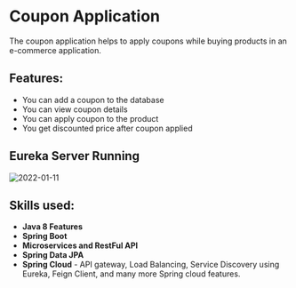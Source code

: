 # Coupon Application
The coupon application helps to apply coupons while buying products in an e-commerce application.

## Features:
- You can add a coupon to the database
- You can view coupon details
- You can apply coupon to the product
- You get discounted price after coupon applied
 
## Eureka Server Running
![2022-01-11](https://user-images.githubusercontent.com/62255672/148820735-f15495d8-a06c-4c99-aba6-078436bf6b9b.png)

## Skills used:
- **Java 8 Features**
- **Spring Boot**
- **Microservices and RestFul API**
- **Spring Data JPA**
- **Spring Cloud** - API gateway, Load Balancing, Service Discovery using Eureka, Feign Client, and many more Spring cloud features.
